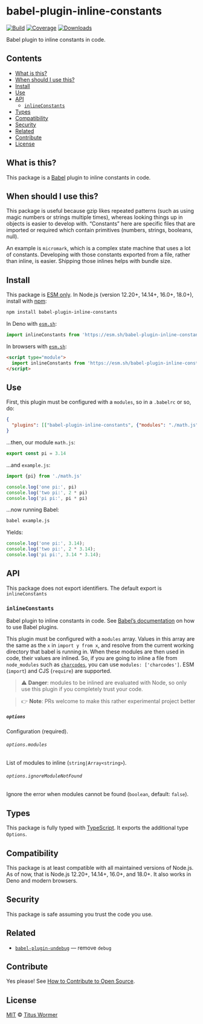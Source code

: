 # babel-plugin-inline-constants

[![Build][build-badge]][build]
[![Coverage][coverage-badge]][coverage]
[![Downloads][downloads-badge]][downloads]

Babel plugin to inline constants in code.

## Contents

*   [What is this?](#what-is-this)
*   [When should I use this?](#when-should-i-use-this)
*   [Install](#install)
*   [Use](#use)
*   [API](#api)
    *   [`inlineConstants`](#inlineconstants)
*   [Types](#types)
*   [Compatibility](#compatibility)
*   [Security](#security)
*   [Related](#related)
*   [Contribute](#contribute)
*   [License](#license)

## What is this?

This package is a [Babel][] plugin to inline constants in code.

## When should I use this?

This package is useful because gzip likes repeated patterns (such as using
magic numbers or strings multiple times), whereas looking things up in objects
is easier to develop with.
“Constants” here are specific files that are imported or required which contain
primitives (numbers, strings, booleans, null).

An example is `micromark`, which is a complex state machine that uses a lot of
constants.
Developing with those constants exported from a file, rather than inline, is
easier.
Shipping those inlines helps with bundle size.

## Install

This package is [ESM only][esm].
In Node.js (version 12.20+, 14.14+, 16.0+, 18.0+), install with [npm][]:

```sh
npm install babel-plugin-inline-constants
```

In Deno with [`esm.sh`][esmsh]:

```js
import inlineConstants from 'https://esm.sh/babel-plugin-inline-constants@4'
```

In browsers with [`esm.sh`][esmsh]:

```html
<script type="module">
  import inlineConstants from 'https://esm.sh/babel-plugin-inline-constants@4?bundle'
</script>
```

## Use

First, this plugin must be configured with a `modules`, so in a `.babelrc` or
so, do:

```json
{
  "plugins": [["babel-plugin-inline-constants", {"modules": "./math.js"}]]
}
```

…then, our module `math.js`:

```js
export const pi = 3.14
```

…and `example.js`:

```js
import {pi} from './math.js'

console.log('one pi:', pi)
console.log('two pi:', 2 * pi)
console.log('pi pi:', pi * pi)
```

…now running Babel:

```sh
babel example.js
```

Yields:

```js
console.log('one pi:', 3.14);
console.log('two pi:', 2 * 3.14);
console.log('pi pi:', 3.14 * 3.14);
```

## API

This package does not export identifiers.
The default export is `inlineConstants`

### `inlineConstants`

Babel plugin to inline constants in code.
See [Babel’s documentation][babel-plugins] on how to use Babel plugins.

This plugin must be configured with a `modules` array.
Values in this array are the same as the `x` in `import y from x`, and resolve
from the current working directory that babel is running in.
When these modules are then used in code, their values are inlined.
So, if you are going to inline a file from `node_modules` such as
[`charcodes`][charcodes], you can use `modules: ['charcodes']`.
ESM (`import`) and CJS (`require`) are supported.

> ⚠️ **Danger**: modules to be inlined are evaluated with Node, so only use
> this plugin if you completely trust your code.

> 👉 **Note**: PRs welcome to make this rather experimental project better

##### `options`

Configuration (required).

###### `options.modules`

List of modules to inline (`string|Array<string>`).

###### `options.ignoreModuleNotFound`

Ignore the error when modules cannot be found (`boolean`, default: `false`).

## Types

This package is fully typed with [TypeScript][].
It exports the additional type `Options`.

## Compatibility

This package is at least compatible with all maintained versions of Node.js.
As of now, that is Node.js 12.20+, 14.14+, 16.0+, and 18.0+.
It also works in Deno and modern browsers.

## Security

This package is safe assuming you trust the code you use.

## Related

*   [`babel-plugin-undebug`](https://github.com/wooorm/babel-plugin-undebug)
    — remove `debug`

## Contribute

Yes please!
See [How to Contribute to Open Source][contribute].

## License

[MIT][license] © [Titus Wormer][author]

<!-- Definitions -->

[build-badge]: https://github.com/wooorm/babel-plugin-inline-constants/workflows/main/badge.svg

[build]: https://github.com/wooorm/babel-plugin-inline-constants/actions

[coverage-badge]: https://img.shields.io/codecov/c/github/wooorm/babel-plugin-inline-constants.svg

[coverage]: https://codecov.io/github/wooorm/babel-plugin-inline-constants

[downloads-badge]: https://img.shields.io/npm/dm/babel-plugin-inline-constants.svg

[downloads]: https://www.npmjs.com/package/babel-plugin-inline-constants

[npm]: https://docs.npmjs.com/cli/install

[esmsh]: https://esm.sh

[license]: license

[author]: https://wooorm.com

[esm]: https://gist.github.com/sindresorhus/a39789f98801d908bbc7ff3ecc99d99c

[typescript]: https://www.typescriptlang.org

[contribute]: https://opensource.guide/how-to-contribute/

[babel]: https://babeljs.io

[babel-plugins]: https://babeljs.io/docs/plugins

[charcodes]: https://github.com/xtuc/charcodes
